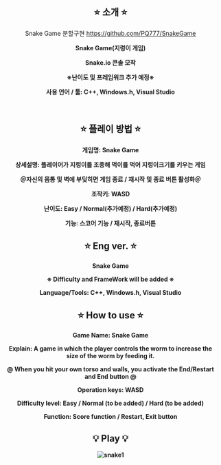 



<div align="center">

⭐ 소개 ⭐
------------
Snake Game 분할구현
https://github.com/PQ777/SnakeGame
  
<b>Snake Game(지렁이 게임)

<b>Snake.io 콘솔 모작

※난이도 및 프레임워크 추가 예정※
  
사용 언어 / 툴: C++, Windows.h, Visual Studio

<br>

⭐ 플레이 방법 ⭐
----------
게임명: Snake Game

상세설명: 플레이어가 지렁이를 조종해 먹이를 먹어 지렁이크기를 키우는 게임

＠자신의 몸통 및 벽에 부딪히면 게임 종료 / 재시작 및 종료 버튼 활성화＠

조작키: WASD

난이도: Easy / Normal(추가예정) / Hard(추가예정)

기능: 스코어 기능 / 재시작, 종료버튼


⭐ Eng ver. ⭐
-----------
<b>Snake Game</b>
  
※ Difficulty and FrameWork will be added ※
  
Language/Tools: C++, Windows.h, Visual Studio


⭐ How to use ⭐
----------------
Game Name: Snake Game

Explain: A game in which the player controls the worm to increase the size of the worm by feeding it.

@ When you hit your own torso and walls, you activate the End/Restart and End button @

Operation keys: WASD

Difficulty level: Easy / Normal (to be added) / Hard (to be added)

Function: Score function / Restart, Exit button



💡 Play 💡
-------------
![snake1](https://github.com/PQ777/SnakeGame/assets/102477933/80c8bee2-dde0-4079-a430-8998b08a52ac)
